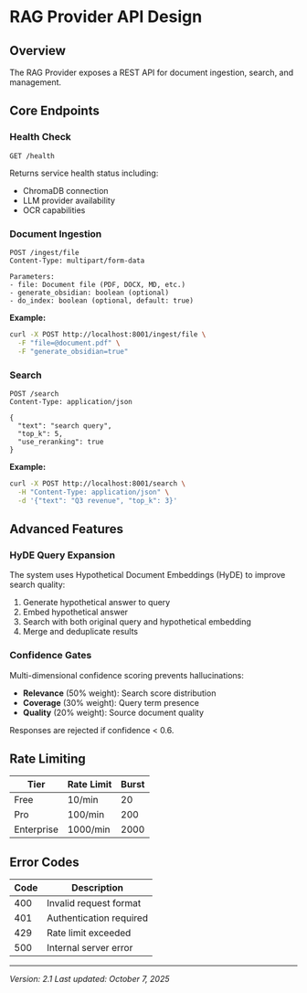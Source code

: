 # RAG Provider API Design

## Overview

The RAG Provider exposes a REST API for document ingestion, search, and management.

## Core Endpoints

### Health Check

```http
GET /health
```

Returns service health status including:
- ChromaDB connection
- LLM provider availability
- OCR capabilities

### Document Ingestion

```http
POST /ingest/file
Content-Type: multipart/form-data

Parameters:
- file: Document file (PDF, DOCX, MD, etc.)
- generate_obsidian: boolean (optional)
- do_index: boolean (optional, default: true)
```

**Example:**
```bash
curl -X POST http://localhost:8001/ingest/file \
  -F "file=@document.pdf" \
  -F "generate_obsidian=true"
```

### Search

```http
POST /search
Content-Type: application/json

{
  "text": "search query",
  "top_k": 5,
  "use_reranking": true
}
```

**Example:**
```bash
curl -X POST http://localhost:8001/search \
  -H "Content-Type: application/json" \
  -d '{"text": "Q3 revenue", "top_k": 3}'
```

## Advanced Features

### HyDE Query Expansion

The system uses Hypothetical Document Embeddings (HyDE) to improve search quality:

1. Generate hypothetical answer to query
2. Embed hypothetical answer
3. Search with both original query and hypothetical embedding
4. Merge and deduplicate results

### Confidence Gates

Multi-dimensional confidence scoring prevents hallucinations:

- **Relevance** (50% weight): Search score distribution
- **Coverage** (30% weight): Query term presence
- **Quality** (20% weight): Source document quality

Responses are rejected if confidence < 0.6.

## Rate Limiting

| Tier | Rate Limit | Burst |
|------|-----------|-------|
| Free | 10/min | 20 |
| Pro | 100/min | 200 |
| Enterprise | 1000/min | 2000 |

## Error Codes

| Code | Description |
|------|-------------|
| 400 | Invalid request format |
| 401 | Authentication required |
| 429 | Rate limit exceeded |
| 500 | Internal server error |

---
*Version: 2.1*
*Last updated: October 7, 2025*
